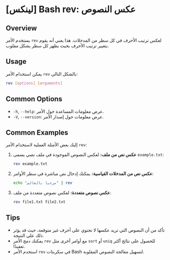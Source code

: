 # [لينكس] Bash rev: عكس النصوص

## Overview
يستخدم الأمر `rev` لعكس ترتيب الأحرف في كل سطر من المدخلات. هذا يعني أنه يقوم بتغيير ترتيب الأحرف بحيث يظهر كل سطر بشكل مقلوب.

## Usage
يمكن استخدام الأمر `rev` بالشكل التالي:

```bash
rev [options] [arguments]
```

## Common Options
- `-h`, `--help`: عرض معلومات المساعدة حول الأمر.
- `-V`, `--version`: عرض معلومات حول إصدار الأمر.

## Common Examples
إليك بعض الأمثلة العملية لاستخدام الأمر `rev`:

1. **عكس نص من ملف:**
   لعكس النصوص الموجودة في ملف نصي يسمى `example.txt`:
   ```bash
   rev example.txt
   ```

2. **عكس نص من المدخلات القياسية:**
   يمكنك إدخال نص مباشرة في سطر الأوامر:
   ```bash
   echo "مرحبا بالعالم" | rev
   ```

3. **عكس نصوص متعددة:**
   لعكس نصوص متعددة من ملف:
   ```bash
   rev file1.txt file2.txt
   ```

## Tips
- تأكد من أن النصوص التي تريد عكسها لا تحتوي على أحرف غير متوقعة، حيث قد يؤثر ذلك على النتيجة.
- يمكنك دمج الأمر `rev` مع أوامر أخرى مثل `sort` أو `uniq` للحصول على نتائج أكثر تعقيدًا.
- استخدم الأمر `rev` في سكربتات Bash لتسهيل معالجة النصوص المقلوبة.